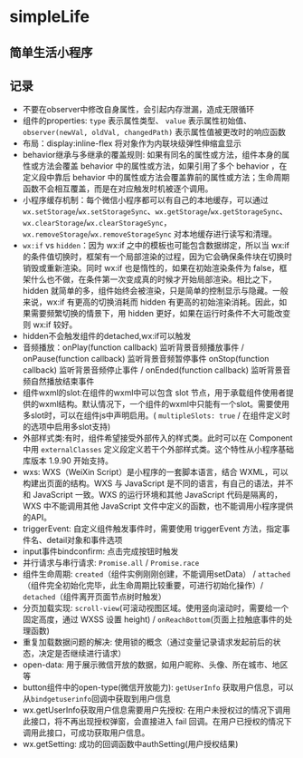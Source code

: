 # simpleLife
## 简单生活小程序

## 记录
* 不要在observer中修改自身属性，会引起内存泄漏，造成无限循环
* 组件的properties: `type` 表示属性类型、 `value` 表示属性初始值、 `observer(newVal, oldVal, changedPath)` 表示属性值被更改时的响应函数
* 布局：display:inline-flex 将对象作为内联块级弹性伸缩盒显示
* behavior继承与多继承的覆盖规则: 如果有同名的属性或方法，组件本身的属性或方法会覆盖 behavior 中的属性或方法，如果引用了多个 behavior ，在定义段中靠后 behavior 中的属性或方法会覆盖靠前的属性或方法；生命周期函数不会相互覆盖，而是在对应触发时机被逐个调用。
* 小程序缓存机制：每个微信小程序都可以有自己的本地缓存，可以通过 `wx.setStorage`/`wx.setStorageSync`、`wx.getStorage`/`wx.getStorageSync`、`wx.clearStorage`/`wx.clearStorageSync`，`wx.removeStorage`/`wx.removeStorageSync` 对本地缓存进行读写和清理。
* `wx:if` vs `hidden`：因为 wx:if 之中的模板也可能包含数据绑定，所以当 wx:if 的条件值切换时，框架有一个局部渲染的过程，因为它会确保条件块在切换时销毁或重新渲染。同时 wx:if 也是惰性的，如果在初始渲染条件为 false，框架什么也不做，在条件第一次变成真的时候才开始局部渲染。相比之下，hidden 就简单的多，组件始终会被渲染，只是简单的控制显示与隐藏。一般来说，wx:if 有更高的切换消耗而 hidden 有更高的初始渲染消耗。因此，如果需要频繁切换的情景下，用 hidden 更好，如果在运行时条件不大可能改变则 wx:if 较好。
* hidden不会触发组件的detached,wx:if可以触发
* 音频播放：onPlay(function callback) 监听背景音频播放事件 / onPause(function callback) 监听背景音频暂停事件 onStop(function callback) 监听背景音频停止事件 / onEnded(function callback) 监听背景音频自然播放结束事件
* 组件wxml的slot:在组件的wxml中可以包含 slot 节点，用于承载组件使用者提供的wxml结构。默认情况下，一个组件的wxml中只能有一个slot。需要使用多slot时，可以在组件js中声明启用。( `multipleSlots: true` / 在组件定义时的选项中启用多slot支持)
* 外部样式类:有时，组件希望接受外部传入的样式类。此时可以在 Component 中用 `externalClasses` 定义段定义若干个外部样式类。这个特性从小程序基础库版本 1.9.90 开始支持。
* wxs: WXS（WeiXin Script）是小程序的一套脚本语言，结合 WXML，可以构建出页面的结构。WXS 与 JavaScript 是不同的语言，有自己的语法，并不和 JavaScript 一致。WXS 的运行环境和其他 JavaScript 代码是隔离的，WXS 中不能调用其他 JavaScript 文件中定义的函数，也不能调用小程序提供的API。
* triggerEvent: 自定义组件触发事件时，需要使用 triggerEvent 方法，指定事件名、detail对象和事件选项
* input事件bindconfirm: 点击完成按钮时触发
* 并行请求与串行请求: `Promise.all` / `Promise.race`
* 组件生命周期: `created`（组件实例刚刚创建，不能调用setData） / `attached`（组件完全初始化完毕，此生命周期比较重要，可进行初始化操作）/ `detached`（组件离开页面节点树时触发）
* 分页加载实现: `scroll-view`(可滚动视图区域。使用竖向滚动时，需要给<scroll-view>一个固定高度，通过 WXSS 设置 height) / `onReachBottom`(页面上拉触底事件的处理函数)
* 重复加载数据问题的解决: 使用锁的概念（通过变量记录请求发起前后的状态，决定是否继续进行请求）
* open-data: 用于展示微信开放的数据，如用户昵称、头像、所在城市、地区等
* button组件中的open-type(微信开放能力): `getUserInfo` 获取用户信息，可以从`bindgetuserinfo`回调中获取到用户信息
* wx.getUserInfo获取用户信息需要用户先授权: 在用户未授权过的情况下调用此接口，将不再出现授权弹窗，会直接进入 fail 回调。在用户已授权的情况下调用此接口，可成功获取用户信息。
* wx.getSetting: 成功的回调函数中authSetting(用户授权结果)